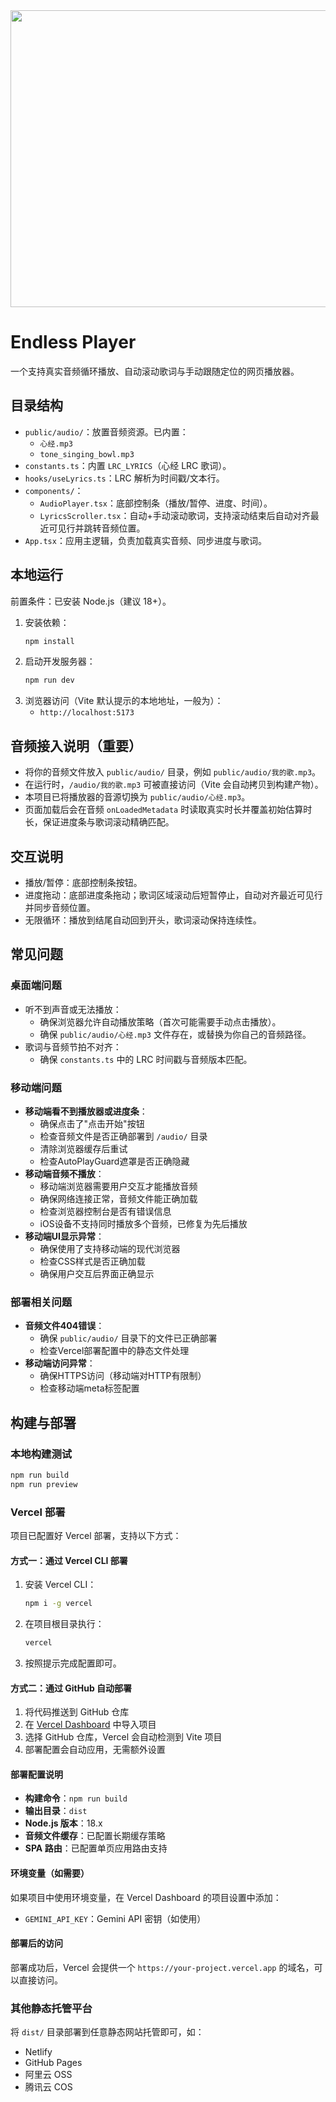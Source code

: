<div align="center">
<img width="1200" height="475" alt="GHBanner" src="https://github.com/user-attachments/assets/0aa67016-6eaf-458a-adb2-6e31a0763ed6" />
</div>

# Endless Player

一个支持真实音频循环播放、自动滚动歌词与手动跟随定位的网页播放器。

## 目录结构

- `public/audio/`：放置音频资源。已内置：
  - `心经.mp3`
  - `tone_singing_bowl.mp3`
- `constants.ts`：内置 `LRC_LYRICS`（心经 LRC 歌词）。
- `hooks/useLyrics.ts`：LRC 解析为时间戳/文本行。
- `components/`：
  - `AudioPlayer.tsx`：底部控制条（播放/暂停、进度、时间）。
  - `LyricsScroller.tsx`：自动+手动滚动歌词，支持滚动结束后自动对齐最近可见行并跳转音频位置。
- `App.tsx`：应用主逻辑，负责加载真实音频、同步进度与歌词。

## 本地运行

前置条件：已安装 Node.js（建议 18+）。

1. 安装依赖：
   ```bash
   npm install
   ```
2. 启动开发服务器：
   ```bash
   npm run dev
   ```
3. 浏览器访问（Vite 默认提示的本地地址，一般为）：
   - `http://localhost:5173`

## 音频接入说明（重要）

- 将你的音频文件放入 `public/audio/` 目录，例如 `public/audio/我的歌.mp3`。
- 在运行时，`/audio/我的歌.mp3` 可被直接访问（Vite 会自动拷贝到构建产物）。
- 本项目已将播放器的音源切换为 `public/audio/心经.mp3`。
- 页面加载后会在音频 `onLoadedMetadata` 时读取真实时长并覆盖初始估算时长，保证进度条与歌词滚动精确匹配。

## 交互说明

- 播放/暂停：底部控制条按钮。
- 进度拖动：底部进度条拖动；歌词区域滚动后短暂停止，自动对齐最近可见行并同步音频位置。
- 无限循环：播放到结尾自动回到开头，歌词滚动保持连续性。

## 常见问题

### 桌面端问题
- 听不到声音或无法播放：
  - 确保浏览器允许自动播放策略（首次可能需要手动点击播放）。
  - 确保 `public/audio/心经.mp3` 文件存在，或替换为你自己的音频路径。
- 歌词与音频节拍不对齐：
  - 确保 `constants.ts` 中的 LRC 时间戳与音频版本匹配。

### 移动端问题
- **移动端看不到播放器或进度条**：
  - 确保点击了"点击开始"按钮
  - 检查音频文件是否正确部署到 `/audio/` 目录
  - 清除浏览器缓存后重试
  - 检查AutoPlayGuard遮罩是否正确隐藏
- **移动端音频不播放**：
  - 移动端浏览器需要用户交互才能播放音频
  - 确保网络连接正常，音频文件能正确加载
  - 检查浏览器控制台是否有错误信息
  - iOS设备不支持同时播放多个音频，已修复为先后播放
- **移动端UI显示异常**：
  - 确保使用了支持移动端的现代浏览器
  - 检查CSS样式是否正确加载
  - 确保用户交互后界面正确显示

### 部署相关问题
- **音频文件404错误**：
  - 确保 `public/audio/` 目录下的文件已正确部署
  - 检查Vercel部署配置中的静态文件处理
- **移动端访问异常**：
  - 确保HTTPS访问（移动端对HTTP有限制）
  - 检查移动端meta标签配置

## 构建与部署

### 本地构建测试
```bash
npm run build
npm run preview
```

### Vercel 部署

项目已配置好 Vercel 部署，支持以下方式：

#### 方式一：通过 Vercel CLI 部署
1. 安装 Vercel CLI：
   ```bash
   npm i -g vercel
   ```

2. 在项目根目录执行：
   ```bash
   vercel
   ```

3. 按照提示完成配置即可。

#### 方式二：通过 GitHub 自动部署
1. 将代码推送到 GitHub 仓库
2. 在 [Vercel Dashboard](https://vercel.com/dashboard) 中导入项目
3. 选择 GitHub 仓库，Vercel 会自动检测到 Vite 项目
4. 部署配置会自动应用，无需额外设置

#### 部署配置说明
- **构建命令**：`npm run build`
- **输出目录**：`dist`
- **Node.js 版本**：18.x
- **音频文件缓存**：已配置长期缓存策略
- **SPA 路由**：已配置单页应用路由支持

#### 环境变量（如需要）
如果项目中使用环境变量，在 Vercel Dashboard 的项目设置中添加：
- `GEMINI_API_KEY`：Gemini API 密钥（如使用）

#### 部署后的访问
部署成功后，Vercel 会提供一个 `https://your-project.vercel.app` 的域名，可以直接访问。

### 其他静态托管平台
将 `dist/` 目录部署到任意静态网站托管即可，如：
- Netlify
- GitHub Pages
- 阿里云 OSS
- 腾讯云 COS
